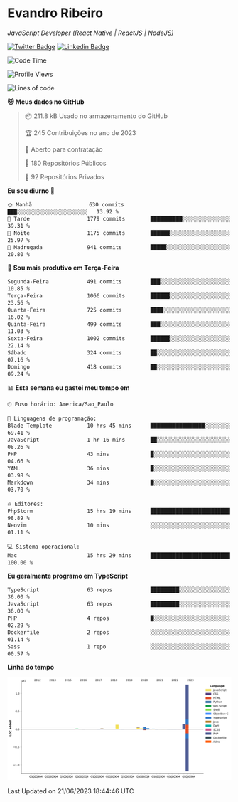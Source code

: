 # Evandro **Ribeiro**

*JavaScript Developer (React Native | ReactJS | NodeJS)*

[![Twitter Badge](https://img.shields.io/badge/-@ribeiroevandro-201B2D?style=flat-square&labelColor=201B2D&logo=twitter&logoColor=white&link=https://twitter.com/ribeiroevandro)](https://twitter.com/ribeiroevandro) 
[![Linkedin Badge](https://img.shields.io/badge/-Evandro%20Ribeiro-201B2D?style=flat-square&logo=Linkedin&logoColor=white&link=https://www.linkedin.com/in/ribeiroevandro)](https://www.linkedin.com/in/ribeiroevandro) 


<!--START_SECTION:waka-->
![Code Time](http://img.shields.io/badge/Code%20Time-3%2C237%20hrs%2019%20mins-blue)

![Profile Views](http://img.shields.io/badge/Visualizac%C3%B5es%20do%20perfil-0-blue)

![Lines of code](https://img.shields.io/badge/Desde%20o%20Hello%20World%20eu%20escrevi-17.1%20million%20linhas%20de%20c%C3%B3digo-blue)

**🐱 Meus dados no GitHub** 

> 📦 211.8 kB Usado no armazenamento do GitHub 
 > 
> 🏆 245 Contribuições no ano de 2023
 > 
> 💼 Aberto para contratação
 > 
> 📜 180 Repositórios Públicos 
 > 
> 🔑 92 Repositórios Privados 
 > 
**Eu sou diurno 🐤** 

```text
🌞 Manhã                  630 commits         ███░░░░░░░░░░░░░░░░░░░░░░   13.92 % 
🌆 Tarde                  1779 commits        ██████████░░░░░░░░░░░░░░░   39.31 % 
🌃 Noite                  1175 commits        ██████░░░░░░░░░░░░░░░░░░░   25.97 % 
🌙 Madrugada              941 commits         █████░░░░░░░░░░░░░░░░░░░░   20.80 % 
```
📅 **Sou mais produtivo em Terça-Feira** 

```text
Segunda-Feira            491 commits         ███░░░░░░░░░░░░░░░░░░░░░░   10.85 % 
Terça-Feira              1066 commits        ██████░░░░░░░░░░░░░░░░░░░   23.56 % 
Quarta-Feira             725 commits         ████░░░░░░░░░░░░░░░░░░░░░   16.02 % 
Quinta-Feira             499 commits         ███░░░░░░░░░░░░░░░░░░░░░░   11.03 % 
Sexta-Feira              1002 commits        ██████░░░░░░░░░░░░░░░░░░░   22.14 % 
Sábado                   324 commits         ██░░░░░░░░░░░░░░░░░░░░░░░   07.16 % 
Domingo                  418 commits         ██░░░░░░░░░░░░░░░░░░░░░░░   09.24 % 
```


📊 **Esta semana eu gastei meu tempo em** 

```text
🕑︎ Fuso horário: America/Sao_Paulo

💬 Linguagens de programação: 
Blade Template           10 hrs 45 mins      █████████████████░░░░░░░░   69.41 % 
JavaScript               1 hr 16 mins        ██░░░░░░░░░░░░░░░░░░░░░░░   08.26 % 
PHP                      43 mins             █░░░░░░░░░░░░░░░░░░░░░░░░   04.66 % 
YAML                     36 mins             █░░░░░░░░░░░░░░░░░░░░░░░░   03.98 % 
Markdown                 34 mins             █░░░░░░░░░░░░░░░░░░░░░░░░   03.70 % 

🔥 Editores: 
PhpStorm                 15 hrs 19 mins      █████████████████████████   98.89 % 
Neovim                   10 mins             ░░░░░░░░░░░░░░░░░░░░░░░░░   01.11 % 

💻 Sistema operacional: 
Mac                      15 hrs 29 mins      █████████████████████████   100.00 % 
```

**Eu geralmente programo em TypeScript** 

```text
TypeScript               63 repos            █████████░░░░░░░░░░░░░░░░   36.00 % 
JavaScript               63 repos            █████████░░░░░░░░░░░░░░░░   36.00 % 
PHP                      4 repos             █░░░░░░░░░░░░░░░░░░░░░░░░   02.29 % 
Dockerfile               2 repos             ░░░░░░░░░░░░░░░░░░░░░░░░░   01.14 % 
Sass                     1 repo              ░░░░░░░░░░░░░░░░░░░░░░░░░   00.57 % 
```



**Linha do tempo**

![Lines of Code chart](https://raw.githubusercontent.com/ribeiroevandro/ribeiroevandro/main/assets/bar_graph.png)


 Last Updated on 21/06/2023 18:44:46 UTC
<!--END_SECTION:waka-->
